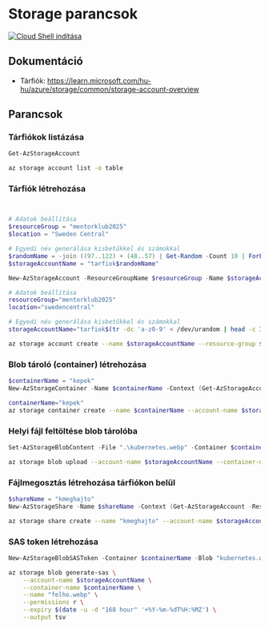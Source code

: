 # Storage parancsok

[![Cloud Shell indítása](https://learn.microsoft.com/azure/cloud-shell/media/embed-cloud-shell/launch-cloud-shell-1.png)](https://shell.azure.com)

## Dokumentáció

- Tárfiók: https://learn.microsoft.com/hu-hu/azure/storage/common/storage-account-overview

## Parancsok

### Tárfiókok listázása

```powershell
Get-AzStorageAccount
```

```bash
az storage account list -o table
```

### Tárfiók létrehozása

```powershell


# Adatok beállítása
$resourceGroup = "mentorklub2025"
$location = "Sweden Central"

# Egyedi név generálása kisbetűkkel és számokkal
$randomName = -join ((97..122) + (48..57) | Get-Random -Count 10 | ForEach-Object {[char]$_})
$storageAccountName = "tarfiok$randomName"

New-AzStorageAccount -ResourceGroupName $resourceGroup -Name $storageAccountName -Location $location -SkuName Standard_LRS -Kind StorageV2
```

```bash
# Adatok beállítása
resourceGroup="mentorklub2025"
location="swedencentral"

# Egyedi név generálása kisbetűkkel és számokkal
storageAccountName="tarfiok$(tr -dc 'a-z0-9' < /dev/urandom | head -c 10)"

az storage account create --name $storageAccountName --resource-group $resourceGroup --location $location --sku Standard_LRS --kind StorageV2
```

### Blob tároló (container) létrehozása

```powershell
$containerName = "kepek"
New-AzStorageContainer -Name $containerName -Context (Get-AzStorageAccount -ResourceGroupName $resourceGroup -Name $storageAccountName).Context
```

```bash
containerName="kepek"
az storage container create --name $containerName --account-name $storageAccountName
```

### Helyi fájl feltöltése blob tárolóba

```powershell
Set-AzStorageBlobContent -File ".\kubernetes.webp" -Container $containerName -Blob "kubernetes.webp" -Context (Get-AzStorageAccount -ResourceGroupName $resourceGroup -Name "$storageAccountName").Context
```

```bash
az storage blob upload --account-name $storageAccountName --container-name $containerName --name felho.webp --file "./felho.webp"
```

### Fájlmegosztás létrehozása tárfiókon belül

```powershell
$shareName = "kmeghajto"
New-AzStorageShare -Name $shareName -Context (Get-AzStorageAccount -ResourceGroupName $resourceGroup -Name "$storageAccountName").Context
```

```bash
az storage share create --name "kmeghajto" --account-name $storageAccountName
```

### SAS token létrehozása

```powershell
New-AzStorageBlobSASToken -Container $containerName -Blob "kubernetes.webp" -Permission r -Context (Get-AzStorageAccount -ResourceGroupName $resourceGroup -Name "$storageAccountName").Context -ExpiryTime (Get-Date).AddHours(168)


```

```bash
az storage blob generate-sas \
    --account-name $storageAccountName \
    --container-name $containerName \
    --name "felho.webp" \
    --permissions r \
    --expiry $(date -u -d "168 hour" '+%Y-%m-%dT%H:%MZ') \
    --output tsv
```
